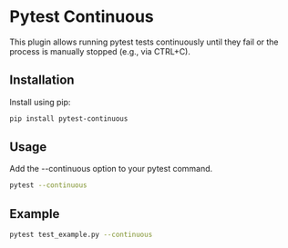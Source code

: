 # Pytest Continuous

This plugin allows running pytest tests continuously until they fail or the process is manually stopped (e.g., via CTRL+C).

## Installation

Install using pip:

```bash
pip install pytest-continuous
```

## Usage

Add the --continuous option to your pytest command.

```bash
pytest --continuous
```

## Example

```bash
pytest test_example.py --continuous
```
